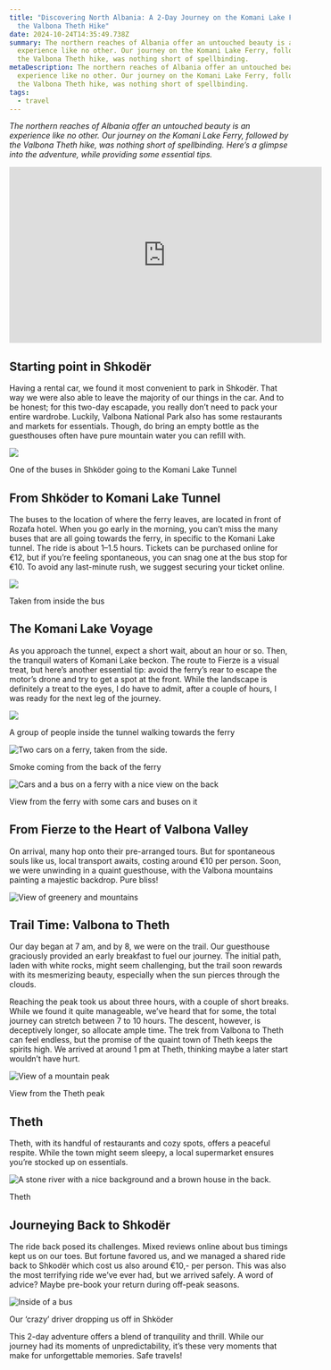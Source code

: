 ```yaml
---
title: "Discovering North Albania: A 2-Day Journey on the Komani Lake Ferry &
  the Valbona Theth Hike"
date: 2024-10-24T14:35:49.738Z
summary: The northern reaches of Albania offer an untouched beauty is an
  experience like no other. Our journey on the Komani Lake Ferry, followed by
  the Valbona Theth hike, was nothing short of spellbinding.
metaDescription: The northern reaches of Albania offer an untouched beauty is an
  experience like no other. Our journey on the Komani Lake Ferry, followed by
  the Valbona Theth hike, was nothing short of spellbinding.
tags:
  - travel
---
```

*The northern reaches of Albania offer an untouched beauty is an experience like no other. Our journey on the Komani Lake Ferry, followed by the Valbona Theth hike, was nothing short of spellbinding. Here’s a glimpse into the adventure, while providing some essential tips.*

<iframe width="560" height="315" src="https://www.youtube.com/embed/shwqqXpD_Wg?si=VU2eq_81vVzd22bv" title="YouTube video player" frameborder="0" allow="accelerometer; autoplay; clipboard-write; encrypted-media; gyroscope; picture-in-picture; web-share" referrerpolicy="strict-origin-when-cross-origin" allowfullscreen></iframe>

## **Starting point in Shkodër**

Having a rental car, we found it most convenient to park in Shkodër. That way we were also able to leave the majority of our things in the car. And to be honest; for this two-day escapade, you really don’t need to pack your entire wardrobe. Luckily, Valbona National Park also has some restaurants and markets for essentials. Though, do bring an empty bottle as the guesthouses often have pure mountain water you can refill with.

![](https://miro.medium.com/v2/resize:fit:1400/1*rFQdj5blooH2RQ-OvVsC2w.jpeg)

One of the buses in Shköder going to the Komani Lake Tunnel

## **From Shköder to Komani Lake Tunnel**

The buses to the location of where the ferry leaves, are located in front of Rozafa hotel. When you go early in the morning, you can’t miss the many buses that are all going towards the ferry, in specific to the Komani Lake tunnel. The ride is about 1–1.5 hours. Tickets can be purchased online for €12, but if you’re feeling spontaneous, you can snag one at the bus stop for €10. To avoid any last-minute rush, we suggest securing your ticket online.

![](https://miro.medium.com/v2/resize:fit:1400/1*GYTScK3YohFUIOxNUEyCkA.jpeg)

Taken from inside the bus

## **The Komani Lake Voyage**

As you approach the tunnel, expect a short wait, about an hour or so. Then, the tranquil waters of Komani Lake beckon. The route to Fierze is a visual treat, but here’s another essential tip: avoid the ferry’s rear to escape the motor’s drone and try to get a spot at the front. While the landscape is definitely a treat to the eyes, I do have to admit, after a couple of hours, I was ready for the next leg of the journey.

![](https://miro.medium.com/v2/resize:fit:1400/1*fG9un1dpyQF9px5DjQWzlQ.jpeg)

A group of people inside the tunnel walking towards the ferry

![Two cars on a ferry, taken from the side.](https://miro.medium.com/v2/resize:fit:1400/1*208Xnr3ItqIf1xqWGSQPaw.jpeg)

Smoke coming from the back of the ferry

![Cars and a bus on a ferry with a nice view on the back](https://miro.medium.com/v2/resize:fit:1400/1*i0_lfzE2nxHvNNdTRrrouA.jpeg)

View from the ferry with some cars and buses on it

## **From Fierze to the Heart of Valbona Valley**

On arrival, many hop onto their pre-arranged tours. But for spontaneous souls like us, local transport awaits, costing around €10 per person. Soon, we were unwinding in a quaint guesthouse, with the Valbona mountains painting a majestic backdrop. Pure bliss!

![View of greenery and mountains](https://miro.medium.com/v2/resize:fit:1400/1*_r9GvW-FkhRonB6w9vhdOg.jpeg)

## **Trail Time: Valbona to Theth**

Our day began at 7 am, and by 8, we were on the trail. Our guesthouse graciously provided an early breakfast to fuel our journey. The initial path, laden with white rocks, might seem challenging, but the trail soon rewards with its mesmerizing beauty, especially when the sun pierces through the clouds.

Reaching the peak took us about three hours, with a couple of short breaks. While we found it quite manageable, we’ve heard that for some, the total journey can stretch between 7 to 10 hours. The descent, however, is deceptively longer, so allocate ample time. The trek from Valbona to Theth can feel endless, but the promise of the quaint town of Theth keeps the spirits high. We arrived at around 1 pm at Theth, thinking maybe a later start wouldn’t have hurt.

![View of a mountain peak](https://miro.medium.com/v2/resize:fit:1400/1*PNkGhvpHtnnjXxg0BAmbSQ.jpeg)

View from the Theth peak

## **Theth**

Theth, with its handful of restaurants and cozy spots, offers a peaceful respite. While the town might seem sleepy, a local supermarket ensures you’re stocked up on essentials.

![A stone river with a nice background and a brown house in the back.](https://miro.medium.com/v2/resize:fit:1400/1*SfQtXkQm676dXv5H4fwmBw.jpeg)

Theth

## **Journeying Back to Shkodër**

The ride back posed its challenges. Mixed reviews online about bus timings kept us on our toes. But fortune favored us, and we managed a shared ride back to Shkodër which cost us also around €10,- per person. This was also the most terrifying ride we’ve ever had, but we arrived safely. A word of advice? Maybe pre-book your return during off-peak seasons.

![Inside of a bus](https://miro.medium.com/v2/resize:fit:1400/1*RO_oRdXApv1xwupgk2LqeA.jpeg)

Our ‘crazy’ driver dropping us off in Shköder

This 2-day adventure offers a blend of tranquility and thrill. While our journey had its moments of unpredictability, it’s these very moments that make for unforgettable memories. Safe travels!